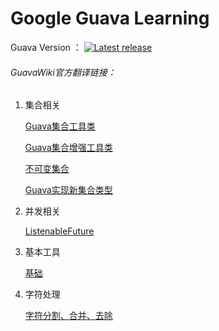 # Google Guava Learning 

Guava Version ： [![Latest release](https://img.shields.io/github/release/google/guava.svg)](https://github.com/google/guava/releases/latest)

###### GuavaWiki官方翻译链接：

1. 集合相关

   [Guava集合工具类](https://github.com/Ubisoft-potato/Guava-Learning/blob/master/doc/CollectionUtilities.md)

   [Guava集合增强工具类](https://github.com/Ubisoft-potato/Guava-Learning/blob/master/doc/CollectionHelpers.md)

   [不可变集合](https://github.com/Ubisoft-potato/Guava-Learning/blob/master/doc/ImmutableCollection.md)

   [Guava实现新集合类型](https://github.com/Ubisoft-potato/Guava-Learning/blob/master/doc/NewCollectionType.md)

2. 并发相关
   
   [ListenableFuture](https://github.com/Ubisoft-potato/Guava-Learning/blob/master/doc/concurrency.md)
   
3. 基本工具

   [基础](https://github.com/Ubisoft-potato/Guava-Learning/blob/master/doc/basic.md)
   
4. 字符处理

   [字符分割、合并、去除](https://github.com/Ubisoft-potato/Guava-Learning/blob/master/doc/strings.md)

